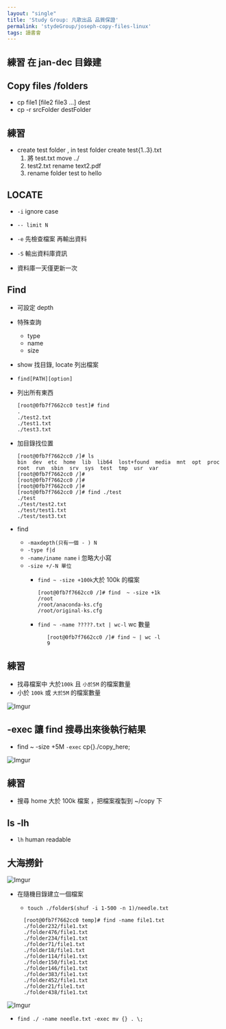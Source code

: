 ```yaml
---
layout: "single"
title: 'Study Group: 凡歌出品 品質保證'
permalink: 'stydeGroup/joseph-copy-files-linux'
tags: 讀書會
---
```


## 練習 在 jan-dec 目錄建 

## Copy files /folders

   - cp file1 [file2 file3 ...] dest
   - cp -r srcFolder destFolder

## 練習 

- create test folder , in test folder create test{1..3}.txt
   1. 將 test.txt move ../
   2. test2.txt rename text2.pdf
   3. rename folder test to hello


## LOCATE

-  `-i` ignore case
- `-- limit N`
- `-e` 先檢查檔案 再輸出資料
- `-S` 輸出資料庫資訊


- 資料庫一天僅更新一次


## Find 

- 可設定 depth
- 特殊查詢
   - type
   - name
   - size
- show 找目錄, locate 列出檔案

- `find[PATH][option]`
- 列出所有東西
   ~~~
   [root@0fb7f7662cc0 test]# find
   .
   ./test2.txt
   ./test1.txt
   ./test3.txt
   ~~~

- 加目錄找位置
   
   ~~~
   [root@0fb7f7662cc0 /]# ls
   bin  dev  etc  home  lib  lib64  lost+found  media  mnt  opt  proc  root  run  sbin  srv  sys  test  tmp  usr  var
   [root@0fb7f7662cc0 /]#
   [root@0fb7f7662cc0 /]#
   [root@0fb7f7662cc0 /]#
   [root@0fb7f7662cc0 /]# find ./test
   ./test
   ./test/test2.txt
   ./test/test1.txt
   ./test/test3.txt
   ~~~

- find 

   - `-maxdepth(只有一個 - ) N`
   - `-type f|d`
   - `-name/iname name` i 忽略大小寫
   - `-size +/-N 單位`
      - `find ~ -size +100k`大於 100k 的檔案

         ~~~
         [root@0fb7f7662cc0 /]# find  ~ -size +1k
         /root
         /root/anaconda-ks.cfg
         /root/original-ks.cfg
         ~~~
      
      - `find ~ -name ?????.txt | wc-l` wc 數量

         ~~~
            [root@0fb7f7662cc0 /]# find ~ | wc -l
            9
         ~~~

## 練習

- 找尋檔案中 大於`100k` 且 `小於5M` 的檔案數量
- 小於 `100k` 或 `大於5M` 的檔案數量

![Imgur](https://i.imgur.com/elKfDTd.jpg)


## -exec 讓 find 搜尋出來後執行結果

- find ~ -size +5M `-exec` cp{}./copy_here\;

![Imgur](https://i.imgur.com/NeErZ9S.jpg)


## 練習

- 搜尋 home 大於 100k 檔案 ，把檔案複製到 ~/copy 下

## ls -lh

- `lh` human readable

## 大海撈針

![Imgur](https://i.imgur.com/rRDddjF.jpg)

- 在隨機目錄建立一個檔案
  - `touch ./folder$(shuf -i 1-500 -n 1)/needle.txt`

   ~~~
     [root@0fb7f7662cc0 temp]# find -name file1.txt
     ./folder232/file1.txt
     ./folder476/file1.txt
     ./folder234/file1.txt
     ./folder71/file1.txt
     ./folder18/file1.txt
     ./folder114/file1.txt
     ./folder150/file1.txt
     ./folder146/file1.txt
     ./folder383/file1.txt
     ./folder452/file1.txt
     ./folder21/file1.txt
     ./folder438/file1.txt
   ~~~
   
![Imgur](https://i.imgur.com/W397kJJ.jpg)

- `find ./ -name needle.txt -exec mv {} . \;`